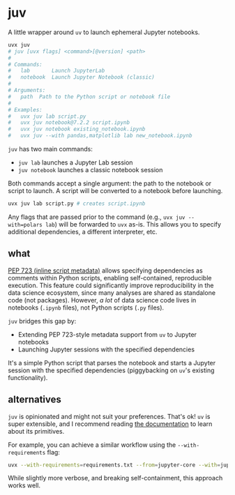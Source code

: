 # juv

A little wrapper around `uv` to launch ephemeral Jupyter notebooks.

```sh
uvx juv
# juv [uvx flags] <command>[@version] <path>
#
# Commands:
#   lab       Launch JupyterLab
#   notebook  Launch Jupyter Notebook (classic)
#
# Arguments:
#   path  Path to the Python script or notebook file
#
# Examples:
#   uvx juv lab script.py
#   uvx juv notebook@7.2.2 script.ipynb
#   uvx juv notebook existing_notebook.ipynb
#   uvx juv --with pandas,matplotlib lab new_notebook.ipynb
```

`juv` has two main commands:

- `juv lab` launches a Jupyter Lab session
- `juv notebook` launches a classic notebook session

Both commands accept a single argument: the path to the notebook or script to
launch. A script will be converted to a notebook before launching.

```sh
uvx juv lab script.py # creates script.ipynb
```

Any flags that are passed prior to the command (e.g., `uvx juv --with=polars
lab`) will be forwarded to `uvx` as-is. This allows you to specify additional
dependencies, a different interpreter, etc.

## what

[PEP 723 (inline script metadata)](https://peps.python.org/pep-0723) allows
specifying dependencies as comments within Python scripts, enabling
self-contained, reproducible execution. This feature could significantly
improve reproducibility in the data science ecosystem, since many analyses are
shared as standalone code (not packages). However, _a lot_ of data science code
lives in notebooks (`.ipynb` files), not Python scripts (`.py` files).

`juv` bridges this gap by:

- Extending PEP 723-style metadata support from `uv` to Jupyter notebooks
- Launching Jupyter sessions with the specified dependencies

It's a simple Python script that parses the notebook and starts a Jupyter
session with the specified dependencies (piggybacking on `uv`'s existing
functionality).

## alternatives

`juv` is opinionated and might not suit your preferences. That's ok! `uv` is
super extensible, and I recommend reading [the
documentation](https://docs.astral.sh/uv) to learn about its primitives.

For example, you can achieve a similar workflow using the `--with-requirements`
flag:

```sh
uvx --with-requirements=requirements.txt --from=jupyter-core --with=jupyterlab jupyter lab notebook.ipynb
```

While slightly more verbose, and breaking self-containment, this approach works well.
